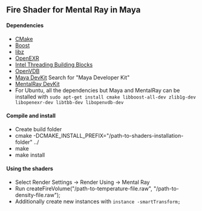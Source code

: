Fire Shader for Mental Ray in Maya
-----------
#### Dependencies
* [CMake](http://www.cmake.org/)
* [Boost](www.boost.org)
* [libz](zlib.net)
* [OpenEXR](www.openexr.com)
* [Intel Threading Building Blocks](threadingbuildingblocks.org)
* [OpenVDB](http://www.openvdb.org/)
* [Maya DevKit](https://apps.exchange.autodesk.com/en) Search for "Maya Developer Kit"
* [MentalRay DevKit](http://knowledge.autodesk.com/support/maya/downloads/caas/downloads/content/mental-ray-plugin-for-maya-2016.html)
* For Ubuntu, all the dependencies but Maya and MentalRay can be installed with `sudo apt-get install cmake libboost-all-dev zlib1g-dev libopenexr-dev libtbb-dev libopenvdb-dev`

#### Compile and install
* Create build folder
* cmake -DCMAKE_INSTALL_PREFIX="/path-to-shaders-installation-folder" ../
* make
* make install

#### Using the shaders
* Select Render Settings -> Render Using -> Mental Ray
* Run createFireVolume("/path-to-temperature-file.raw", "/path-to-density-file.raw");
* Additionally create new instances with ```instance -smartTransform;```
